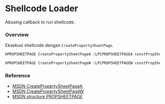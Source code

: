 # Shellcode Loader

Abusing callback to run shellcode.

### Overview

Eksekusi shellcode dengan `CreatePropertySheetPage`.

```c++
HPROPSHEETPAGE CreatePropertySheetPageA (LPCPROPSHEETPAGEA constPropSheetPagePointer);

HPROPSHEETPAGE CreatePropertySheetPageW (LPCPROPSHEETPAGEW constPropSheetPagePointer);
```

### Reference 

- [MSDN CreatePropertySheetPageA](https://docs.microsoft.com/en-us/windows/win32/api/prsht/nf-prsht-createpropertysheetpagea)
- [MSDN CreatePropertySheetPageW](https://docs.microsoft.com/en-us/windows/win32/api/prsht/nf-prsht-createpropertysheetpagew)
- [MSDN structure PROPSHEETPAGE](https://docs.microsoft.com/en-us/windows/win32/controls/pss-propsheetpage)